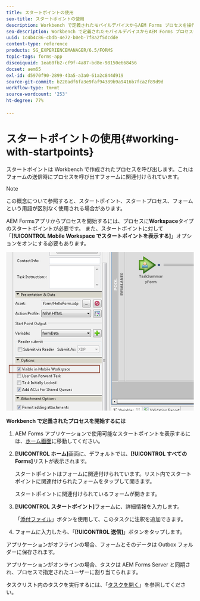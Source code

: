 ```yaml
---
title: スタートポイントの使用
seo-title: スタートポイントの使用
description: Workbench で定義されたモバイルデバイスからAEM Forms プロセスを操作する手順。
seo-description: Workbench で定義されたモバイルデバイスからAEM Forms プロセスを操作する手順。
uuid: 1c4b4c86-cbdb-4e72-b0eb-7f8a2f5dcdde
content-type: reference
products: SG_EXPERIENCEMANAGER/6.5/FORMS
topic-tags: forms-app
discoiquuid: 1ea60fb2-cf9f-4a87-bd8e-98150e668456
docset: aem65
exl-id: d5970f90-2899-43a5-a3a0-61a2c844d919
source-git-commit: b220adf6fa3e9faf94389b9a9416b7fca2f89d9d
workflow-type: tm+mt
source-wordcount: '253'
ht-degree: 77%

---
```


# スタートポイントの使用{#working-with-startpoints}

スタートポイントは Workbench で作成されたプロセスを呼び出します。これはフォームの送信時にプロセスを呼び出すフォームに関連付けられています。

>[!NOTE]
>
>この概念について参照すると、スタートポイント、スタートプロセス、フォームという用語が区別なく使用される場合があります。

AEM Formsアプリからプロセスを開始するには、プロセスに&#x200B;**Workspace**&#x200B;タイプのスタートポイントが必要です。 また、スタートポイントに対して「**[!UICONTROL Mobile Workspace でスタートポイントを表示する]**」オプションをオンにする必要もあります。

![mws_startpoint_select_option](assets/mws_startpoint_select_option.png)

**Workbench で定義されたプロセスを開始するには**

1. AEM Forms アプリケーションで使用可能なスタートポイントを表示するには、[ホーム画面](../../forms/using/home-screen.md)に移動してください。
1. **[!UICONTROL ホーム]**&#x200B;画面に、デフォルトでは、**[!UICONTROL すべてのForms]**&#x200B;リストが表示されます。

   スタートポイントはフォームに関連付けられています。リスト内でスタートポイントに関連付けられたフォームをタップして開きます。

   スタートポイントに関連付けられているフォームが開きます。

1. **[!UICONTROL スタートポイント]**&#x200B;フォームに、詳細情報を入力します。

   「[添付ファイル](../../forms/using/add-attachments.md)」ボタンを使用して、このタスクに注釈を追加できます。

1. フォームに入力したら、「**[!UICONTROL 送信]**」ボタンをタップします。

アプリケーションがオフラインの場合、フォームとそのデータは Outbox フォルダーに保存されます。

アプリケーションがオンラインの場合、タスクは AEM Forms Server と同期され、プロセスで指定されたユーザーに割り当てられます。

タスクリスト内のタスクを実行するには、「[タスクを開く](/help/forms/using/open-task.md)」を参照してください。
